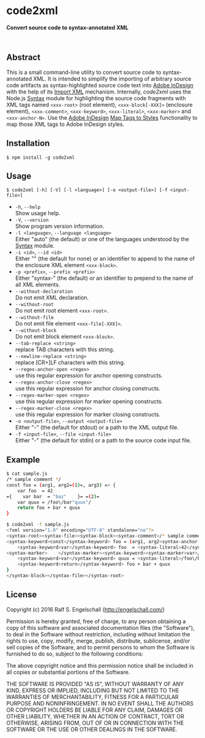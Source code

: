 
code2xml
========

**Convert source code to syntax-annotated XML**

<p/>
<img src="https://nodei.co/npm/code2xml.png?downloads=true&stars=true" alt=""/>

<p/>
<img src="https://david-dm.org/rse/code2xml.png" alt=""/>

Abstract
--------

This is a small command-line utility to convert source code to
syntax-annotated XML. It is intended to simplify the importing
of arbitrary source code artifacts as syntax-highlighted source code text into
[Adobe InDesign](http://www.adobe.com/products/indesign.html) with the help of its
[Import XML](https://helpx.adobe.com/indesign/using/importing-xml.html) mechanism.
Internally, *code2xml* uses the Node.js [Syntax](https://github.com/rse/syntax)
module for highlighting the source code fragments with XML tags
named `<xxx-root>` (root element), `<xxx-block[-XXX]>` (enclosure element), `<xxx-comment>`, `<xxx-keyword>`,
`<xxx-literal>`, `<xxx-marker>` and `<xxx-anchor-N>`. Use the
[Adobe InDesign](http://www.adobe.com/products/indesign.html)
[Map Tags to Styles](https://helpx.adobe.com/indesign/using/importing-xml.html#map_xml_tags_to_styles)
functionality to map those XML tags to Adobe InDesign styles.

Installation
------------

```
$ npm install -g code2xml
```

Usage
-----

```
$ code2xml [-h] [-V] [-l <language>] [-o <output-file>] [-f <input-file>]
```

- `-h`, `--help`<br/>
  Show usage help.
- `-V`, `--version`<br/>
  Show program version information.
- `-l <language>`, `--language <language>`<br/>
  Either "auto" (the default) or one of the languages understood
  by the [Syntax](https://github.com/rse/syntax) module.
- `-i <id>`, `--id <id>`<br/>
  Either "" (the default for none) or an identifier to append to the
  name of the enclosure XML element `<xxx-block>`.
- `-p <prefix>`, `--prefix <prefix>`<br/>
  Either "syntax-" (the default) or an identifier to prepend to the
  name of all XML elements.
- `--without-declaration`<br/>
  Do not emit XML declaration.
- `--without-root`<br/>
  Do not emit root element `<xxx-root>`.
- `--without-file`<br/>
  Do not emit file element `<xxx-file[-XXX]>`.
- `--without-block`<br/>
  Do not emit block element `<xxx-block>`.
- `--tab-replace <string>`<br/>
  replace TAB characters with this string.
- `--newline-replace <string>`<br/>
  replace [CR+]LF characters with this string.
- `--regex-anchor-open <regex>`<br/>
  use this regular expression for anchor opening constructs.
- `--regex-anchor-close <regex>`<br/>
  use this regular expression for anchor closing constructs.
- `--regex-marker-open <regex>`<br/>
  use this regular expression for marker opening constructs.
- `--regex-marker-close <regex>`<br/>
  use this regular expression for marker closing constructs.
- `-o <output-file>`, `--output <output-file>`<br/>
  Either "-" (the default for stdout) or a path to the XML output file.
- `-f <input-file>`, `--file <input-file>`<br/>
  Either "-" (the default for stdin) or a path to the source code input file.

Example
-------

```sh
$ cat sample.js
/* sample comment */
const foo = (arg1, arg2=(1)=, arg3) => {
    var foo  = 42
={    var bar  = "baz"    }= =(2)=
    var quux = /foo\/bar"quux"/
    return foo + bar + quux
}

$ code2xml -f sample.js
<?xml version="1.0" encoding="UTF-8" standalone="no"?>
<syntax-root><syntax-file><syntax-block><syntax-comment>/* sample comment */</syntax-comment>
<syntax-keyword>const</syntax-keyword> foo = (arg1, arg2<syntax-anchor-1></syntax-anchor-1>, arg3) =&gt; {
    <syntax-keyword>var</syntax-keyword> foo  = <syntax-literal>42</syntax-literal>
<syntax-marker>    </syntax-marker><syntax-keyword><syntax-marker>var</syntax-marker></syntax-keyword><syntax-marker> bar  = </syntax-marker><syntax-literal><syntax-marker>"baz"</syntax-marker></syntax-literal><syntax-marker>    </syntax-marker> <syntax-anchor-2></syntax-anchor-2>
    <syntax-keyword>var</syntax-keyword> quux = <syntax-literal>/foo\/bar"quux"/</syntax-literal>
    <syntax-keyword>return</syntax-keyword> foo + bar + quux
}
</syntax-block></syntax-file></syntax-root>
```

License
-------

Copyright (c) 2016 Ralf S. Engelschall (http://engelschall.com/)

Permission is hereby granted, free of charge, to any person obtaining
a copy of this software and associated documentation files (the
"Software"), to deal in the Software without restriction, including
without limitation the rights to use, copy, modify, merge, publish,
distribute, sublicense, and/or sell copies of the Software, and to
permit persons to whom the Software is furnished to do so, subject to
the following conditions:

The above copyright notice and this permission notice shall be included
in all copies or substantial portions of the Software.

THE SOFTWARE IS PROVIDED "AS IS", WITHOUT WARRANTY OF ANY KIND,
EXPRESS OR IMPLIED, INCLUDING BUT NOT LIMITED TO THE WARRANTIES OF
MERCHANTABILITY, FITNESS FOR A PARTICULAR PURPOSE AND NONINFRINGEMENT.
IN NO EVENT SHALL THE AUTHORS OR COPYRIGHT HOLDERS BE LIABLE FOR ANY
CLAIM, DAMAGES OR OTHER LIABILITY, WHETHER IN AN ACTION OF CONTRACT,
TORT OR OTHERWISE, ARISING FROM, OUT OF OR IN CONNECTION WITH THE
SOFTWARE OR THE USE OR OTHER DEALINGS IN THE SOFTWARE.

